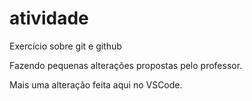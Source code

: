 # atividade
Exercício sobre git e github

Fazendo pequenas alterações propostas pelo professor.

Mais uma alteração feita aqui no VSCode.
